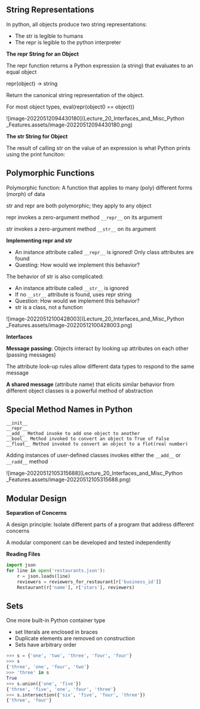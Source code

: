 ## String Representations

In python, all objects produce two string representations:

- The str is legible to humans
- The repr is legible to the python interpreter

**The repr String for an Object**

The repr function returns a Python expression (a string) that evaluates to an equal object 

repr(object) -> string

Return the canonical string representation of the object.

For most object types, eval(repr(object0 == object))

![image-20220512094430180](Lecture_20_Interfaces_and_Misc_Python _Features.assets/image-20220512094430180.png)

**The str String for Object**

The result of calling str on the value of an expression is what Python prints using the print funciton:

## Polymorphic Functions

Polymorphic function: A function that applies to many (poly) different forms (morph) of data

str and repr are both polymorphic; they apply to any object

repr invokes a zero-argument method `__repr__` on its argument

str invokes a zero-argument method `__str__` on its argument



**Implementing repr and str**

- An instance attribute called `__repr__` is ignored! Only class attributes are found 
- Questing: How would we implement this behavior?

The behavior of str is also complicated:

- An instance attribute called `__str__` is ignored
- If no `__str__` attribute is found, uses repr string
- Question: How would we implement this behavior?
- str is a class, not a function

![image-20220512100428003](Lecture_20_Interfaces_and_Misc_Python _Features.assets/image-20220512100428003.png)

**Interfaces**

**Message passing:** Objects interact by looking up attributes on each other (passing messages)

The attribute look-up rules allow different data types to respond to the same message

**A shared message** (attribute name) that elicits similar behavior from different object classes is a powerful method of abstraction



## Special Method Names in Python

```
__init__
__repr__
__add__ Method invoke to add one object to another 
__bool__ Method invoked to convert an object to True of False
__float__ Method invoked to convert an object to a flot(real number)
```

  Adding instances of user-defined classes invokes either the `__add__` or `__radd__` method 

![image-20220512105315688](Lecture_20_Interfaces_and_Misc_Python _Features.assets/image-20220512105315688.png)



## Modular Design

**Separation of Concerns**

A design principle: Isolate different parts of a program that address different concerns 

A modular component can be developed and tested independently 

 

**Reading Files**

```python 
import json 
for line in open('restaurants.json'):
    r = json.loads(line)
    reviewers = reviewers_for_restaurant[r['business_id']]
    Restaurant(r['name'], r['stars'], reviewers)
```



## Sets

One more built-in Python container type

- set literals are enclosed in braces
- Duplicate elements are removed on construction
- Sets have arbitrary order

```python 
>>> s = {'one', 'two', 'three', 'four', 'four'}
>>> s
{'three', 'one', 'four', 'two'}
>>> 'three' in s
True
>>> s.union({'one', 'five'})
{'three', 'five', 'one', 'four', 'three'}
>>> s.intersection({'six', 'five', 'four', 'three'})
{'three', 'four'}
```

